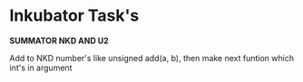 # Inkubator Task's


**SUMMATOR NKD AND U2**

Add to NKD number's like unsigned add(a, b), then make next funtion which int's in argument
